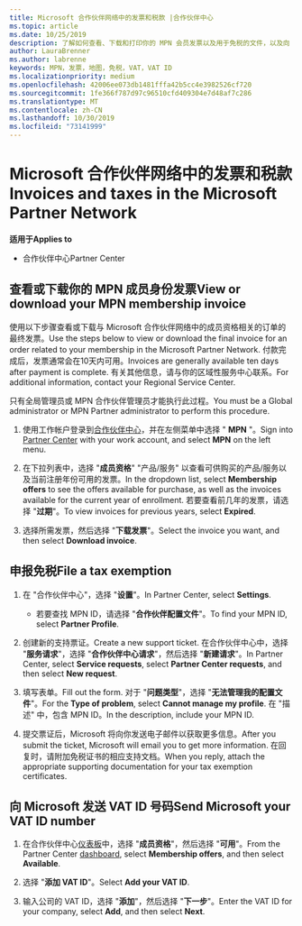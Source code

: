 ```yaml
---
title: Microsoft 合作伙伴网络中的发票和税款 |合作伙伴中心
ms.topic: article
ms.date: 10/25/2019
description: 了解如何查看、下载和打印你的 MPN 会员发票以及用于免税的文件，以及向 Microsoft 发送你的 VAT ID 号。
author: LauraBrenner
ms.author: labrenne
keywords: MPN，发票，地图，免税，VAT，VAT ID
ms.localizationpriority: medium
ms.openlocfilehash: 42006ee073db1481fffa42b5cc4e3982526cf720
ms.sourcegitcommit: 1fe366f787d97c96510cfd409304e7d48af7c286
ms.translationtype: MT
ms.contentlocale: zh-CN
ms.lasthandoff: 10/30/2019
ms.locfileid: "73141999"
---
```

# <a name="invoices-and-taxes-in-the-microsoft-partner-network"></a><span data-ttu-id="917d0-104">Microsoft 合作伙伴网络中的发票和税款</span><span class="sxs-lookup"><span data-stu-id="917d0-104">Invoices and taxes in the Microsoft Partner Network</span></span>

<span data-ttu-id="917d0-105">**适用于**</span><span class="sxs-lookup"><span data-stu-id="917d0-105">**Applies to**</span></span>

-  <span data-ttu-id="917d0-106">合作伙伴中心</span><span class="sxs-lookup"><span data-stu-id="917d0-106">Partner Center</span></span>

## <a name="view-or-download-your-mpn-membership-invoice"></a><span data-ttu-id="917d0-107">查看或下载你的 MPN 成员身份发票</span><span class="sxs-lookup"><span data-stu-id="917d0-107">View or download your MPN membership invoice</span></span>

<span data-ttu-id="917d0-108">使用以下步骤查看或下载与 Microsoft 合作伙伴网络中的成员资格相关的订单的最终发票。</span><span class="sxs-lookup"><span data-stu-id="917d0-108">Use the steps below to view or download the final invoice for an order related to your membership in the Microsoft Partner Network.</span></span> <span data-ttu-id="917d0-109">付款完成后，发票通常会在10天内可用。</span><span class="sxs-lookup"><span data-stu-id="917d0-109">Invoices are generally available ten days after payment is complete.</span></span> <span data-ttu-id="917d0-110">有关其他信息，请与你的区域性服务中心联系。</span><span class="sxs-lookup"><span data-stu-id="917d0-110">For additional information, contact your Regional Service Center.</span></span>  

<span data-ttu-id="917d0-111">只有全局管理员或 MPN 合作伙伴管理员才能执行此过程。</span><span class="sxs-lookup"><span data-stu-id="917d0-111">You must be a Global administrator or MPN Partner administrator to perform this procedure.</span></span> 

1.  <span data-ttu-id="917d0-112">使用工作帐户登录到[合作伙伴中心](https://partner.microsoft.com/dashboard/home)，并在左侧菜单中选择 " **MPN** "。</span><span class="sxs-lookup"><span data-stu-id="917d0-112">Sign into [Partner Center](https://partner.microsoft.com/dashboard/home) with your work account, and select **MPN** on the left menu.</span></span>

4.  <span data-ttu-id="917d0-113">在下拉列表中，选择 "**成员资格**" "产品/服务" 以查看可供购买的产品/服务以及当前注册年份可用的发票。</span><span class="sxs-lookup"><span data-stu-id="917d0-113">In the dropdown list, select **Membership offers** to see the offers available for purchase, as well as the invoices available for the current year of enrollment.</span></span> <span data-ttu-id="917d0-114">若要查看前几年的发票，请选择 "**过期**"。</span><span class="sxs-lookup"><span data-stu-id="917d0-114">To view invoices for previous years, select **Expired**.</span></span>

6.  <span data-ttu-id="917d0-115">选择所需发票，然后选择 "**下载发票**"。</span><span class="sxs-lookup"><span data-stu-id="917d0-115">Select the invoice you want, and then select **Download invoice**.</span></span> 

## <a name="file-a-tax-exemption"></a><span data-ttu-id="917d0-116">申报免税</span><span class="sxs-lookup"><span data-stu-id="917d0-116">File a tax exemption</span></span>

1.  <span data-ttu-id="917d0-117">在 "合作伙伴中心"，选择 "**设置**"。</span><span class="sxs-lookup"><span data-stu-id="917d0-117">In Partner Center, select **Settings**.</span></span>
    - <span data-ttu-id="917d0-118">若要查找 MPN ID，请选择 "**合作伙伴配置文件**"。</span><span class="sxs-lookup"><span data-stu-id="917d0-118">To find your MPN ID, select **Partner Profile**.</span></span>

2.  <span data-ttu-id="917d0-119">创建新的支持票证。</span><span class="sxs-lookup"><span data-stu-id="917d0-119">Create a new support ticket.</span></span> <span data-ttu-id="917d0-120">在合作伙伴中心中，选择 "**服务请求**"，选择 "**合作伙伴中心请求**"，然后选择 "**新建请求**"。</span><span class="sxs-lookup"><span data-stu-id="917d0-120">In Partner Center, select **Service requests**, select **Partner Center requests**, and then select **New request**.</span></span>

3.  <span data-ttu-id="917d0-121">填写表单。</span><span class="sxs-lookup"><span data-stu-id="917d0-121">Fill out the form.</span></span> <span data-ttu-id="917d0-122">对于 "**问题类型**"，选择 "**无法管理我的配置文件**"。</span><span class="sxs-lookup"><span data-stu-id="917d0-122">For the **Type of problem**, select **Cannot manage my profile**.</span></span> <span data-ttu-id="917d0-123">在 "描述" 中，包含 MPN ID。</span><span class="sxs-lookup"><span data-stu-id="917d0-123">In the description, include your MPN ID.</span></span>

4.  <span data-ttu-id="917d0-124">提交票证后，Microsoft 将向你发送电子邮件以获取更多信息。</span><span class="sxs-lookup"><span data-stu-id="917d0-124">After you submit the ticket, Microsoft will email you to get more information.</span></span> <span data-ttu-id="917d0-125">在回复时，请附加免税证书的相应支持文档。</span><span class="sxs-lookup"><span data-stu-id="917d0-125">When you reply, attach the appropriate supporting documentation for your tax exemption certificates.</span></span>

## <a name="send-microsoft-your-vat-id-number"></a><span data-ttu-id="917d0-126">向 Microsoft 发送 VAT ID 号码</span><span class="sxs-lookup"><span data-stu-id="917d0-126">Send Microsoft your VAT ID number</span></span>

1.  <span data-ttu-id="917d0-127">在合作伙伴中心[仪表板](https://partner.microsoft.com/dashboard/home)中，选择 "**成员资格**"，然后选择 "**可用**"。</span><span class="sxs-lookup"><span data-stu-id="917d0-127">From the Partner Center [dashboard](https://partner.microsoft.com/dashboard/home), select **Membership offers**, and then select **Available**.</span></span> 

2.  <span data-ttu-id="917d0-128">选择 "**添加 VAT ID**"。</span><span class="sxs-lookup"><span data-stu-id="917d0-128">Select **Add your VAT ID**.</span></span> 

3.  <span data-ttu-id="917d0-129">输入公司的 VAT ID，选择 "**添加**"，然后选择 "**下一步**"。</span><span class="sxs-lookup"><span data-stu-id="917d0-129">Enter the VAT ID for your company, select **Add**, and then select **Next**.</span></span> 

